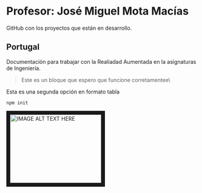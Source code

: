 Profesor: José Miguel Mota Macías
========================

GitHub con los proyectos que están en desarrollo.

## Portugal

Documentación para trabajar con la Realiadad Aumentada en la asignaturas de Ingeniería.

> Este es un bloque que espero 
que funcione corretamentee\
>

Esta es una segunda opción en formato tabla

    npm init

<a href="http://www.youtube.com/watch?feature=player_embedded&v=AW_mvjcyxk0
" target="_blank"><img src="http://img.youtube.com/vi/AW_mvjcyxk0/0.jpg" 
alt="IMAGE ALT TEXT HERE" width="240" height="180" border="10" /></a>



